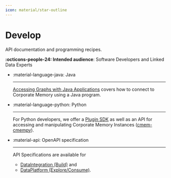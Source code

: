 ```yaml
---
icon: material/star-outline
---
```

# Develop

API documentation and programming recipes.

**:octicons-people-24: Intended audience**: Software Developers and Linked Data Experts

<div class="grid cards" markdown>

-   :material-language-java: Java

    ---

    [Accessing Graphs with Java Applications](accessing-graphs-with-java-applications) covers how to connect to Corporate Memory using a Java program.

-   :material-language-python: Python

    ---

    For Python developers, we offer a [Plugin SDK](python-plugins) as well as an API for accessing and manipulating Corporate Memory Instances ([cmem-cmempy](cmempy-python-api)).

-   :material-api: OpenAPI specification

    ---

    API Specifications are available for

    - [DataIntegration (Build)](dataintegration-apis) and
    - [DataPlatform (Explore/Consume)](dataplatform-apis).


</div>

